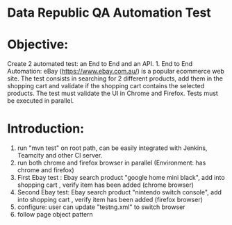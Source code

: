 # Data Republic QA Automation Test

# Objective​:
Create 2 automated test: an End to End and an API.
1.​ ​End​ ​to​ ​End​ ​Automation:
eBay (https://www.ebay.com.au/) is a popular ecommerce web site.
The test consists in searching for 2 different products, add them in the shopping cart and
validate if the shopping cart contains the selected products.
The test must validate the UI in Chrome and Firefox. Tests must be executed in parallel.

# Introduction:
1) run "mvn test" on root path, can be easily integrated with Jenkins, Teamcity and other CI server.
2) run both chrome and firefox browser in parallel (Environment: has chrome and firefox)
3) First Ebay test : Ebay search product "google home mini black", add into shopping cart , verify item has been added (chrome browser)
4) Second Ebay test: Ebay search product "nintendo switch console", add into shopping cart , verify item has been added (firefox browser)
5) configure: user can update "testng.xml" to switch browser
6) follow page object pattern



